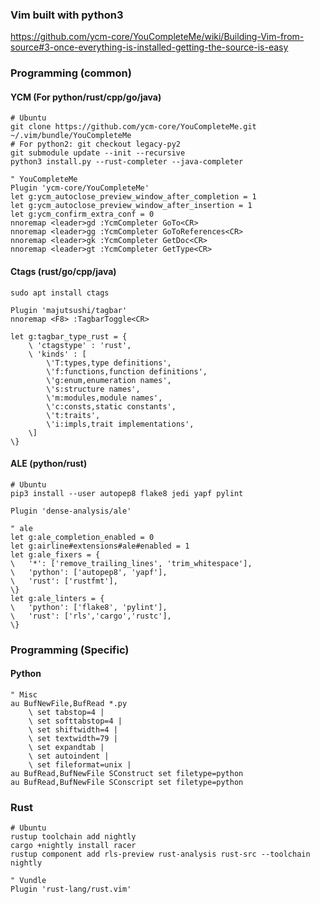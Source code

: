 ### Vim built with python3

https://github.com/ycm-core/YouCompleteMe/wiki/Building-Vim-from-source#3-once-everything-is-installed-getting-the-source-is-easy

### Programming (common)

#### YCM (For python/rust/cpp/go/java)
```
# Ubuntu
git clone https://github.com/ycm-core/YouCompleteMe.git ~/.vim/bundle/YouCompleteMe
# For python2: git checkout legacy-py2
git submodule update --init --recursive
python3 install.py --rust-completer --java-completer

" YouCompleteMe
Plugin 'ycm-core/YouCompleteMe'
let g:ycm_autoclose_preview_window_after_completion = 1
let g:ycm_autoclose_preview_window_after_insertion = 1
let g:ycm_confirm_extra_conf = 0
nnoremap <leader>gd :YcmCompleter GoTo<CR>
nnoremap <leader>gg :YcmCompleter GoToReferences<CR>
nnoremap <leader>gk :YcmCompleter GetDoc<CR>
nnoremap <leader>gt :YcmCompleter GetType<CR> 
```

#### Ctags (rust/go/cpp/java)
```
sudo apt install ctags

Plugin 'majutsushi/tagbar'
nnoremap <F8> :TagbarToggle<CR>

let g:tagbar_type_rust = {
    \ 'ctagstype' : 'rust',
    \ 'kinds' : [
        \'T:types,type definitions',
        \'f:functions,function definitions',
        \'g:enum,enumeration names',
        \'s:structure names',
        \'m:modules,module names',
        \'c:consts,static constants',
        \'t:traits',
        \'i:impls,trait implementations',
    \]
\}
```

#### ALE (python/rust)
```
# Ubuntu
pip3 install --user autopep8 flake8 jedi yapf pylint

Plugin 'dense-analysis/ale'

" ale
let g:ale_completion_enabled = 0
let g:airline#extensions#ale#enabled = 1
let g:ale_fixers = {
\   '*': ['remove_trailing_lines', 'trim_whitespace'],
\   'python': ['autopep8', 'yapf'],
\   'rust': ['rustfmt'],
\}
let g:ale_linters = {
\   'python': ['flake8', 'pylint'],
\   'rust': ['rls','cargo','rustc'],
\}
```

### Programming (Specific)
#### Python
```
" Misc
au BufNewFile,BufRead *.py
    \ set tabstop=4 |
    \ set softtabstop=4 |
    \ set shiftwidth=4 |
    \ set textwidth=79 |
    \ set expandtab |
    \ set autoindent |
    \ set fileformat=unix |
au BufRead,BufNewFile SConstruct set filetype=python
au BufRead,BufNewFile SConscript set filetype=python
```

### Rust
```
# Ubuntu
rustup toolchain add nightly
cargo +nightly install racer
rustup component add rls-preview rust-analysis rust-src --toolchain nightly

" Vundle
Plugin 'rust-lang/rust.vim'
```
